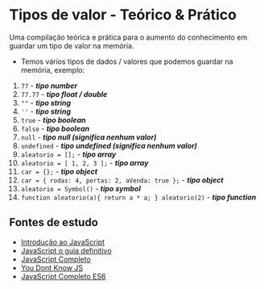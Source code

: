 # Tipos de valor - Teórico & Prático
Uma compilação teórica e prática para o aumento do conhecimento em guardar um tipo de valor na memória.

- Temos vários tipos de dados / valores que podemos guardar na memória, exemplo:

1. ``77``         - **_tipo number_**
2. ``77.77``      - **_tipo float / double_**
3. ``""``         - **_tipo string_**
4. ``''``         - **_tipo string_**
5. ``true``       - **_tipo boolean_**
6. ``false``      - **_tipo boolean_**
7. ``null``       - **_tipo null (significa nenhum valor)_**
8. ``undefined``  - **_tipo undefined (significa nenhum valor)_**
9. ``aleatorio = [];``                                      - **_tipo array_**
10. ``aleatorio = [ 1, 2, 3 ];``                            - **_tipo array_**
11. ``car = {};``                                           - **_tipo object_**
12. ``car = { rodas: 4, portas: 2, aVenda: true };``        - **_tipo object_**
13. ``aleatorio = Symbol()``                                - **_tipo symbol_**
14. ``function aleatorio(a){ return a * a; } aleatorio(2)`` - **_tipo function_**

## Fontes de estudo
- [Introdução ao JavaScript](https://www.udemy.com/course/introducao-ao-javascript/)
- [JavaScript o guia definitivo](https://www.submarino.com.br/produto/112167569)
- [JavaScript Completo](https://www.especializati.com.br/curso-javascript-completo)
- [You Dont Know JS](https://github.com/cezaraugusto/You-Dont-Know-JS/blob/portuguese-translation/up%20%26%20going/ch1.md)
- [JavaScript Completo ES6](https://www.origamid.com/curso/javascript-completo-es6/)

